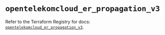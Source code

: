 # `opentelekomcloud_er_propagation_v3`

Refer to the Terraform Registry for docs: [`opentelekomcloud_er_propagation_v3`](https://registry.terraform.io/providers/opentelekomcloud/opentelekomcloud/1.36.26/docs/resources/er_propagation_v3).

